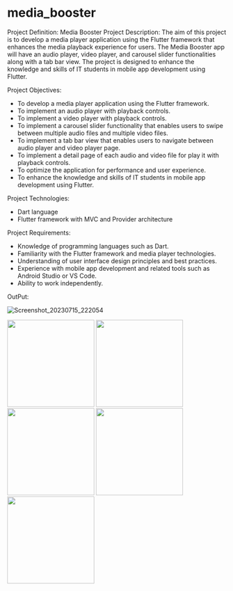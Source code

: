 # media_booster
Project Definition: Media Booster
Project Description:
The aim of this project is to develop a media player application using the Flutter framework that
enhances the media playback experience for users. The Media Booster app will have an audio
player, video player, and carousel slider functionalities along with a tab bar view. The project is
designed to enhance the knowledge and skills of IT students in mobile app development using
Flutter.

Project Objectives:
- To develop a media player application using the Flutter framework.
- To implement an audio player with playback controls.
- To implement a video player with playback controls.
- To implement a carousel slider functionality that enables users to swipe between multiple audio
  files and multiple video files.
- To implement a tab bar view that enables users to navigate between audio player and video
  player page.
- To implement a detail page of each audio and video file for play it with playback controls.
- To optimize the application for performance and user experience.
- To enhance the knowledge and skills of IT students in mobile app development using Flutter.

Project Technologies:
- Dart language
- Flutter framework with MVC and Provider architecture

Project Requirements:
- Knowledge of programming languages such as Dart.
- Familiarity with the Flutter framework and media player technologies.
- Understanding of user interface design principles and best practices.
- Experience with mobile app development and related tools such as Android Studio or VS Code.
- Ability to work independently.

OutPut:

![Screenshot_20230715_222054]()


<img src="https://github.com/BruceLeeAnuragK/media_booster/assets/113960212/734ba03b-36cd-4bc6-b16d-3f3215ffca17" width="200">
<img src="https://github.com/BruceLeeAnuragK/media_booster/assets/113960212/d7716842-09e3-4b98-9a42-f750ffdb4717" width="200">
<img src="https://github.com/BruceLeeAnuragK/media_booster/assets/113960212/bcfb03cd-9041-4aa0-9499-197275153824" width="200">
<img src="https://github.com/BruceLeeAnuragK/media_booster/assets/113960212/498565b1-535f-4642-90be-f9b943c9b28b" width="200">
<img src="https://github.com/BruceLeeAnuragK/media_booster/assets/113960212/6eef768d-eb49-49e3-bfb4-991d8fd761ea" width="200">

